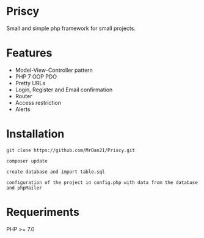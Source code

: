 # Priscy
Small and simple php framework for small projects.

# Features
* Model-View-Controller pattern
* PHP 7 OOP PDO
* Pretty URLs
* Login, Register and Email confirmation
* Router
* Access restriction
* Alerts

# Installation

`git clone https://github.com/MrDan21/Priscy.git`

`composer update`

`create database and import table.sql`

`configuration of the project in config.php with data from the database and phpMailer`

# Requeriments

PHP >= 7.0

